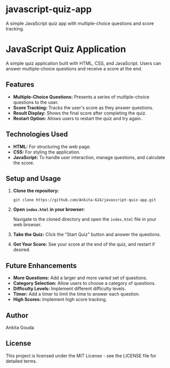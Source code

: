 # javascript-quiz-app
A simple JavaScript quiz app with multiple-choice questions and score tracking.
# JavaScript Quiz Application

A simple quiz application built with HTML, CSS, and JavaScript. Users can answer multiple-choice questions and receive a score at the end.

## Features

*   **Multiple-Choice Questions:** Presents a series of multiple-choice questions to the user.
*   **Score Tracking:** Tracks the user's score as they answer questions.
*   **Result Display:** Shows the final score after completing the quiz.
*   **Restart Option:** Allows users to restart the quiz and try again.

## Technologies Used

*   **HTML:** For structuring the web page.
*   **CSS:** For styling the application.
*   **JavaScript:** To handle user interaction, manage questions, and calculate the score.

## Setup and Usage

1.  **Clone the repository:**

    ```
    git clone https://github.com/Ankita-624/javascript-quiz-app.git
    ```

2.  **Open `index.html` in your browser:**

    Navigate to the cloned directory and open the `index.html` file in your web browser.

3.  **Take the Quiz:** Click the "Start Quiz" button and answer the questions.

4.  **Get Your Score:** See your score at the end of the quiz, and restart if desired.

## Future Enhancements

*   **More Questions:** Add a larger and more varied set of questions.
*   **Category Selection:** Allow users to choose a category of questions.
*   **Difficulty Levels:** Implement different difficulty levels.
*   **Timer:** Add a timer to limit the time to answer each question.
*   **High Scores:** Implement high score tracking.

## Author

Ankita Gouda

## License

This project is licensed under the MIT License - see the LICENSE file for detailed terms.
